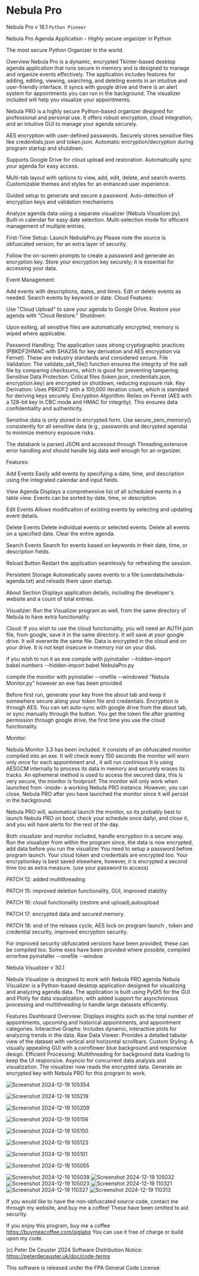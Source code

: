# Nebula Pro
Nebula Pro v 18.1 ` Python Pioneer ` 

 
Nebula Pro Agenda Application - Highly secure organizer in Python

The most secure Python Organizer in the world.

Overview
Nebula Pro is a dynamic, encrypted Tkinter-based desktop agenda application that runs secure in memory and is designed to manage and organize events effectively.
The application includes features for adding, editing, viewing, searching, and deleting events in an intuitive and user-friendly interface.
It syncs with google drive and there is an alert system for appointments you can run in the background.
The visualizer included will help you visualize your appointments.

Nebula PRO is a highly secure Python-based organizer designed for professional and personal use. 
It offers robust encryption, cloud integration, and an intuitive GUI to manage your agenda securely.

AES encryption with user-defined passwords.
Securely stores sensitive files like credentials.json and token.json.
Automatic encryption/decryption during program startup and shutdown.

Supports Google Drive for cloud upload and restoration.
Automatically sync your agenda for easy access.

Multi-tab layout with options to view, add, edit, delete, and search events.
Customizable themes and styles for an enhanced user experience.

Guided setup to generate and secure a password.
Auto-detection of encryption keys and validation mechanisms

Analyze agenda data using a separate visualizer (Nebula Visualizer.py).
Built-in calendar for easy date selection.
Multi-selection mode for efficient management of multiple entries.


First-Time Setup: Launch NebulaPro.py Please note the source is obfuscated version, for an extra layer of security.

Follow the on-screen prompts to create a password and generate an encryption key.
Store your encryption key securely; it is essential for accessing your data.



Event Management:

Add events with descriptions, dates, and times.
Edit or delete events as needed.
Search events by keyword or date.
Cloud Features:

Use "Cloud Upload" to save your agenda to Google Drive.
Restore your agenda with "Cloud Restore."
Shutdown:

Upon exiting, all sensitive files are automatically encrypted, memory is wiped where applicable.



Password Handling: The application uses strong cryptographic practices (PBKDF2HMAC with SHA256 for key derivation and AES encryption via Fernet). 
These are industry standards and considered secure.
File Validation: The validate_salt_file() function ensures the integrity of the salt file by comparing checksums, which is good for preventing tampering.
Sensitive Data Protection: Critical files (token.json, credentials.json, encryption.key) are encrypted on shutdown, reducing exposure risk.
Key Derivation: Uses PBKDF2 with a 100,000 iteration count, which is standard for deriving keys securely.
Encryption Algorithm: Relies on Fernet (AES with a 128-bit key in CBC mode and HMAC for integrity). This ensures data confidentiality and authenticity.

Sensitive data is only stored in encrypted form.
Use secure_zero_memory() consistently for all sensitive data (e.g., passwords and decrypted agenda) to minimize memory exposure risks.

The databank is parsed JSON and accessed through Threading,extensive error handling and should handle big data well enough for an organizer.


Features:

Add Events
Easily add events by specifying a date, time, and description using the integrated calendar and input fields.

View Agenda
Displays a comprehensive list of all scheduled events in a table view. Events can be sorted by date, time, or description.

Edit Events
Allows modification of existing events by selecting and updating event details.

Delete Events
Delete individual events or selected events.
Delete all events on a specified date.
Clear the entire agenda.

Search Events
Search for events based on keywords in their date, time, or description fields.

Reload Button
Restart the application seamlessly for refreshing the session.

Persistent Storage
Automatically saves events to a file (userdata/nebula-agenda.txt) and reloads them upon startup.

About Section
Displays application details, including the developer's website and a count of total entries.

Visualizer:
Run the Visualizer program as well, from the same directory of Nebula to have extra functionality.

Cloud:
If you wish to use the cloud functionality, you will need an AUTH json file, from google, save it in the same directory.  It will save at your google drive.
It will overwrite the same file.
Data is encrypted in the cloud and on your drive. It is not kept insecure in memory nor on your disk.

if you wish to run it as exe 
compile with pyinstaller --hidden-import babel.numbers --hidden-import babel NebulaPro.py

compile the monitor with pyinstaller --onefile --windowed "Nebula Monitor.py"
however an exe has been provided



Before first run, generate your key from the about tab and keep it somewhere secure along your token file and credentials.  Encryption is through AES. 
You can set auto-sync with google drive from the about tab, or sync manually through the button. 
You get the token file after granting permission through google drive, the first time you use the cloud functionality.

 

Monitor:

Nebula Monitor 3.3 has been included. It consists of an obfuscated monitor compiled into an exe.
It will check every 150 seconds
the monitor will warn only once for each appointment and , it will run continious
It is using AESGCM internally to process its data in memory and securely erases its tracks.
An ephemeral method is used to access the secured data, this is very secure, the monitor is foolproof.
The monitor will only work when launched from -inside- a working Nebula PRO instance. However, you can close, Nebula PRO after you have
launched the monitor since it will persist in the background. 

Nebula PRO will, automatical launch the monitor, so its probably best to launch Nebula PRO on boot,
check your schedule once dailyi, and close it, and you will have alerts for the rest of the day. 

Both visualizer and monitor included, handle encryption in a secure way. 
Run the visualizer from within the program since, the data is now encrypted, add data before you run the visualizer
You need to setup a password before program launch. 
Your cloud token and credentials are encrypted too.
Your encryptionkey is best saved elsewhere, however, it is encrypted a second time too as extra measure. (use your password to access)
 
 PATCH 12: added multithreading
 
 PATCH 15: improved deletion functionality, GUI, improved stability
 
 PATCH 16: cloud functionality (restore and upload),autoupload
 
 PATCH 17: encrypted data and secured memory.    
 
 PATCH 18:  end of the release cycle, AES lock on program launch , token and credential security, improved encryption security.
 

For improved security obfuscated versions have been provided, these can be compiled too.  Some exes have been provided where possible, compiled errorfree
         pyinstaller --onefile --window
 


Nebula Visualizer v 30.1

Nebula Visualizer is designed to work with Nebula PRO agenda
Nebula Visualizer is a Python-based desktop application designed for visualizing and analyzing agenda data. The application is built using PyQt5 for the GUI and Plotly for data visualization, with added support for asynchronous processing and multithreading to handle large datasets efficiently.

Features
Dashboard Overview: Displays insights such as the total number of appointments, upcoming and historical appointments, and appointment categories.
Interactive Graphs: Includes dynamic, interactive plots for analyzing trends in the data.
Raw Data Viewer: Provides a detailed tabular view of the dataset with vertical and horizontal scrollbars.
Custom Styling: A visually appealing GUI with a cornflower blue background and responsive design.
Efficient Processing:
Multithreading for background data loading to keep the UI responsive.
Asyncio for concurrent data analysis and visualization.
The visualizer now reads the encrypted data.
Generate an encrypted key with Nebula PRO for this program to work.



![Screenshot 2024-12-19 105354](https://github.com/user-attachments/assets/55a2fef5-80f5-4b82-b924-722ea9cd2233)


![Screenshot 2024-12-19 105219](https://github.com/user-attachments/assets/dff3d1e0-653e-4a50-87e7-076505eeec6e)

![Screenshot 2024-12-19 105209](https://github.com/user-attachments/assets/0216635f-ff19-4339-93ac-28343425bcd9)

![Screenshot 2024-12-19 105156](https://github.com/user-attachments/assets/7b3fdd18-156c-434b-ba55-010e29f78e8b)

![Screenshot 2024-12-19 105150](https://github.com/user-attachments/assets/2de53f0d-023b-45c3-8587-5114874f5867)

![Screenshot 2024-12-19 105123](https://github.com/user-attachments/assets/cb9d741f-73b4-480a-81ab-f3dd8003564d)

![Screenshot 2024-12-19 105101](https://github.com/user-attachments/assets/ea58ab11-5ced-43db-a228-d7141061ec28)

![Screenshot 2024-12-19 105055](https://github.com/user-attachments/assets/165ba2c1-722c-4145-a3b8-d47997e38427)

![Screenshot 2024-12-19 105038](https://github.com/user-attachments/assets/5e630249-983a-4b8c-9d2c-bfd16da00ad7)
![Screenshot 2024-12-19 105032](https://github.com/user-attachments/assets/3ff40317-53b0-4ff2-adf3-7c050e020929)
![Screenshot 2024-12-19 105023](https://github.com/user-attachments/assets/3b1bb60d-3f66-4bfc-8fb3-f78c6eade51c)
![Screenshot 2024-12-19 110321](https://github.com/user-attachments/assets/2f8f57fd-654b-4e36-9517-a028c407f52a)
![Screenshot 2024-12-19 110327](https://github.com/user-attachments/assets/c7eabdce-a877-4772-ac24-2bdee2a8f35d)
![Screenshot 2024-12-19 110313](https://github.com/user-attachments/assets/90c7a47d-893c-4800-944e-cf44af002ee1)



If you would like to have the non-obfuscated source code, contact me through my website, and buy me a coffee!
These have been omitted to aid security. 
 
If you enjoy this program, buy me a coffee https://buymeacoffee.com/siglabo
You can use it free of charge or build upon my code. 
 
 
(c) Peter De Ceuster 2024
Software Distribution Notice: https://peterdeceuster.uk/doc/code-terms 

 
 

 

This software is released under the FPA General Code License.
 
   
  
